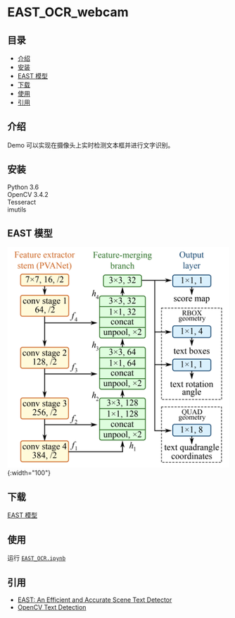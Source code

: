 # EAST_OCR_webcam
## 目录
- [介绍](#介绍)
- [安装](#安装)
- [EAST 模型](#EAST)
- [下载](#下载)
- [使用](#使用)
- [引用](#引用)
## 介绍
Demo 可以实现在摄像头上实时检测文本框并进行文字识别。
## 安装
Python 3.6 <br>
OpenCV 3.4.2 <br>
Tesseract <br>
imutils
## EAST 模型
![EAST 模型](./img/EAST_structure.png){:width="100"}
## 下载
[EAST 模型](https://raw.githubusercontent.com/oyyd/frozen_east_text_detection.pb/master/frozen_east_text_detection.pb)
## 使用
运行 [`EAST_OCR.ipynb`](./EAST_OCR.ipynb)
## 引用
- [EAST: An Efficient and Accurate Scene Text Detector](https://arxiv.org/abs/1704.03155v2)
- [OpenCV Text Detection](https://www.pyimagesearch.com/2018/08/20/opencv-text-detection-east-text-detector/)
